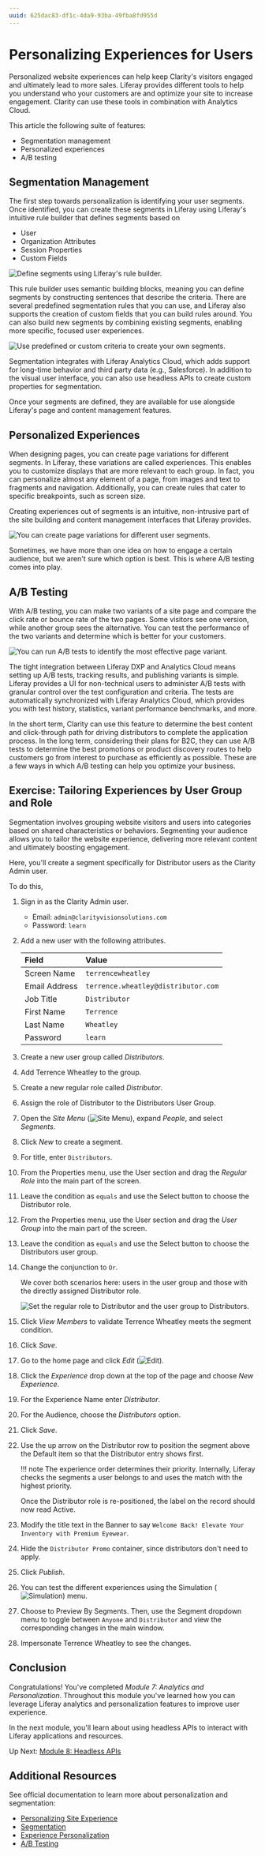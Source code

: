 ```yaml
---
uuid: 625dac83-df1c-4da9-93ba-49fba8fd955d
---
```

# Personalizing Experiences for Users

Personalized website experiences can help keep Clarity's visitors engaged and ultimately lead to more sales. Liferay provides different tools to help you understand who your customers are and optimize your site to increase engagement. Clarity can use these tools in combination with Analytics Cloud.

This article the following suite of features:

- Segmentation management
- Personalized experiences
- A/B testing

## Segmentation Management

The first step towards personalization is identifying your user segments. Once identified, you can create these segments in Liferay using Liferay's intuitive rule builder that defines segments based on

- User
- Organization Attributes
- Session Properties
- Custom Fields

![Define segments using Liferay's rule builder.](./personalizing-experiences-for-users/images/01.png)

This rule builder uses semantic building blocks, meaning you can define segments by constructing sentences that describe the criteria. There are several predefined segmentation rules that you can use, and Liferay also supports the creation of custom fields that you can build rules around. You can also build new segments by combining existing segments, enabling more specific, focused user experiences.

![Use predefined or custom criteria to create your own segments.](./personalizing-experiences-for-users/images/02.png)

Segmentation integrates with Liferay Analytics Cloud, which adds support for long-time behavior and third party data (e.g., Salesforce). In addition to the visual user interface, you can also use headless APIs to create custom properties for segmentation.

Once your segments are defined, they are available for use alongside Liferay's page and content management features.

## Personalized Experiences

When designing pages, you can create page variations for different segments. In Liferay, these variations are called experiences. This enables you to customize displays that are more relevant to each group. In fact, you can personalize almost any element of a page, from images and text to fragments and navigation. Additionally, you can create rules that cater to specific breakpoints, such as screen size.

Creating experiences out of segments is an intuitive, non-intrusive part of the site building and content management interfaces that Liferay provides.

![You can create page variations for different user segments.](./personalizing-experiences-for-users/images/03.png)

Sometimes, we have more than one idea on how to engage a certain audience, but we aren't sure which option is best. This is where A/B testing comes into play.

## A/B Testing

With A/B testing, you can make two variants of a site page and compare the click rate or bounce rate of the two pages. Some visitors see one version, while another group sees the alternative. You can test the performance of the two variants and determine which is better for your customers.

![You can run A/B tests to identify the most effective page variant.](./personalizing-experiences-for-users/images/04.png)

The tight integration between Liferay DXP and Analytics Cloud means setting up A/B tests, tracking results, and publishing variants is simple. Liferay provides a UI for non-technical users to administer A/B tests with granular control over the test configuration and criteria. The tests are automatically synchronized with Liferay Analytics Cloud, which provides you with test history, statistics, variant performance benchmarks, and more.

In the short term, Clarity can use this feature to determine the best content and click-through path for driving distributors to complete the application process. In the long term, considering their plans for B2C, they can use A/B tests to determine the best promotions or product discovery routes to help customers go from interest to purchase as efficiently as possible. These are a few ways in which A/B testing can help you optimize your business.

## Exercise: Tailoring Experiences by User Group and Role
<!--Exercise 21a-->

Segmentation involves grouping website visitors and users into categories based on shared characteristics or behaviors. Segmenting your audience allows you to tailor the website experience, delivering more relevant content and ultimately boosting engagement.

Here, you'll create a segment specifically for Distributor users as the Clarity Admin user.

To do this,

1. Sign in as the Clarity Admin user.

   - Email: `admin@clarityvisionsolutions.com`
   - Password: `learn`

1. Add a new user with the following attributes.

   | Field         | Value                               |
   |:--------------|:------------------------------------|
   | Screen Name   | `terrencewheatley`                  |
   | Email Address | `terrence.wheatley@distributor.com` |
   | Job Title     | `Distributor`                       |
   | First Name    | `Terrence`                          |
   | Last Name     | `Wheatley`                          |
   | Password      | `learn`                             |

   <!--TASK: mail's reference needs to be changed -->

1. Create a new user group called *Distributors*.

1. Add Terrence Wheatley to the group.

1. Create a new regular role called *Distributor*.

1. Assign the role of Distributor to the Distributors User Group.

1. Open the *Site Menu* (![Site Menu](../../images/icon-product-menu.png)), expand *People*, and select *Segments*.

1. Click *New* to create a segment.

1. For title, enter `Distributors`.

1. From the Properties menu, use the User section and drag the *Regular Role* into the main part of the screen.

1. Leave the condition as `equals` and use the Select button to choose the Distributor role.

1. From the Properties menu, use the User section and drag the *User Group* into the main part of the screen.

1. Leave the condition as `equals` and use the Select button to choose the Distributors user group.

1. Change the conjunction to `Or`.

   We cover both scenarios here: users in the user group and those with the directly assigned Distributor role.

   ![Set the regular role to Distributor and the user group to Distributors.](./personalizing-experiences-for-users/images/05.png)

1. Click *View Members* to validate Terrence Wheatley meets the segment condition.

1. Click *Save*.

1. Go to the home page and click *Edit* (![Edit](../../images/icon-edit.png)).

1. Click the *Experience* drop down at the top of the page and choose *New Experience*.

1. For the Experience Name enter *Distributor*.

1. For the Audience, choose the *Distributors* option.

1. Click *Save*.

1. Use the up arrow on the Distributor row to position the segment above the Default item so that the Distributor entry shows first.

   !!! note 
       The experience order determines their priority. Internally, Liferay checks the segments a user belongs to and uses the match with the highest priority.
   
   Once the Distributor role is re-positioned, the label on the record should now read Active.

1. Modify the title text in the Banner to say `Welcome Back! Elevate Your Inventory with Premium Eyewear`.

1. Hide the `Distributor Promo` container, since distributors don't need to apply.

1. Click *Publish*.

1. You can test the different experiences using the Simulation (![Simulation](../../../../../dxp/latest/en/images/icon-simulation.png)) menu.

1. Choose to Preview By Segments. Then, use the Segment dropdown menu to toggle between `Anyone` and `Distributor` and view the corresponding changes in the main window.

1. Impersonate Terrence Wheatley to see the changes.

## Conclusion

Congratulations! You've completed *Module 7: Analytics and Personalization*. Throughout this module you've learned how you can leverage Liferay analytics and personalization features to improve user experience.

In the next module, you'll learn about using headless APIs to interact with Liferay applications and resources.

Up Next: [Module 8: Headless APIs](../module-8-headless-apis.md)

## Additional Resources

See official documentation to learn more about personalization and segmentation:

* [Personalizing Site Experience](https://learn.liferay.com/w/dxp/site-building/personalizing-site-experience)
* [Segmentation](https://learn.liferay.com/w/dxp/site-building/personalizing-site-experience/segmentation)
* [Experience Personalization](https://learn.liferay.com/w/dxp/site-building/personalizing-site-experience/experience-personalization)
* [A/B Testing](https://learn.liferay.com/w/dxp/site-building/optimizing-sites/ab-testing/ab-testing)
